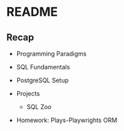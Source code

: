 # README

## Recap

* Programming Paradigms

* SQL Fundamentals

* PostgreSQL Setup

* Projects
  - SQL Zoo

* Homework: Plays-Playwrights ORM
